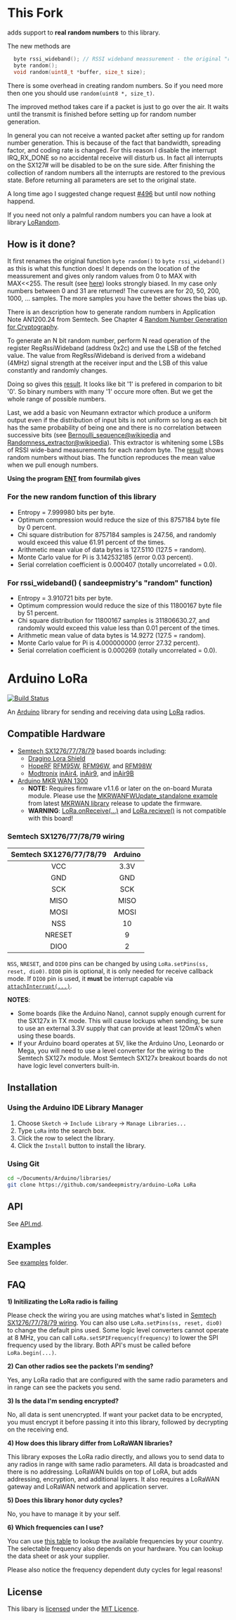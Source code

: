 # This Fork

adds support to **real random numbers** to this library.

The new methods are
 ``` c
   byte rssi_wideband(); // RSSI wideband meassurement - the original "random" method
   byte random();
   void random(uint8_t *buffer, size_t size);
 ```
There is some overhead in creating random numbers. So if you need more then one you should use `random(uint8 *, size_t)`.

The improved method takes care if a packet is just to go over the air. It waits until the transmit is finished before setting up for random number generation.

In general you can not receive a wanted packet after setting up for random number generation. This is because of the fact that bandwidth, spreading factor, and coding rate is changed. For this reason I disable the interrupt IRQ_RX_DONE so no accidental receive will disturb us. In fact all interrupts on the SX127# will be disabled to be on the sure side. After finishing the collection of random numbers all the interrupts are restored to the previous state. Before returning all parameters are set to the original state. 

A long time ago I suggested change request [#496](https://github.com/sandeepmistry/arduino-LoRa/pull/496) but until now nothing happend.

If you need not only a palmful random numbers you can have a look at library [LoRandom](https://github.com/Kongduino/LoRandom).

## How is it done?
It first renames the original function `byte random()` to `byte rssi_wideband()` as this is what this function does! It depends on the location of the meassurement and gives only random values from 0 to MAX with MAX<<255. The result (see [here](https://github.com/plybrd/arduino-LoRa/blob/master/doc-random/random-widebandRSSI.png)) looks strongly biased. In my case only numbers between 0 and 31 are returned! The cureves are for 20, 50, 200, 1000, ... samples. The more samples you have the better shows the bias up.

There is an description how to generate random numbers in Application Note AN1200.24 from Semtech.  See Chapter 4 [Random Number Generation for Cryptography](https://semtech.my.salesforce.com/sfc/p/#E0000000JelG/a/440000001NAw/7YN8ZamV70_xR.vPDAAAshm.0Wt4jmRX0nOKkOzQqiI).

To generate an N bit random number, perform N read operation of the register RegRssiWideband (address 0x2c) and use the LSB of the fetched value. The value from RegRssiWideband is derived from a wideband (4MHz) signal strength at the receiver input and the LSB of this value constantly and randomly changes.

Doing so gives this [result](https://github.com/plybrd/arduino-LoRa/blob/master/doc-random/random-asAN1200.24.png). It looks like bit '1' is prefered in comparion to bit '0'. So binary numbers with many '1' occure more often. But we get the whole range of possible numbers.

Last, we add a basic von Neumann extractor which  produce a uniform output even if the distribution of input bits is not uniform so long as each bit has the same probability of being one and there is no correlation between successive bits (see [Bernoulli_sequence@wikipedia](https://en.wikipedia.org/wiki/Bernoulli_process#Bernoulli_sequence) and [Randomness_extractor@wikipedia](https://en.wikipedia.org/wiki/Randomness_extractor)). This extractor is whitening some LSBs of RSSI wide-band measurements for each random byte. The [result](https://github.com/plybrd/arduino-LoRa/blob/master/doc-random/random-asAN1200.24-Neumann.png) shows random numbers without bias. The function reproduces the mean value when we pull enough numbers.

**Using the program [ENT](http://www.fourmilab.ch/random/) from fourmilab gives**

### For the new random function of this library
 - Entropy = 7.999980 bits per byte.
 - Optimum compression would reduce the size of this 8757184 byte file by 0 percent.
 - Chi square distribution for 8757184 samples is 247.56, and randomly would exceed this value 61.91 percent of the times.
 - Arithmetic mean value of data bytes is 127.5110 (127.5 = random).
 - Monte Carlo value for Pi is 3.142532185 (error 0.03 percent).
 - Serial correlation coefficient is 0.000407 (totally uncorrelated = 0.0).

### For rssi_wideband() ( sandeepmistry's "random" function)
- Entropy = 3.910721 bits per byte.
 - Optimum compression would reduce the size of this 11800167 byte file by 51 percent.
 - Chi square distribution for 11800167 samples is 311806630.27, and randomly would exceed this value less than 0.01 percent of the times.
 - Arithmetic mean value of data bytes is 14.9272 (127.5 = random).
 - Monte Carlo value for Pi is 4.000000000 (error 27.32 percent).
 - Serial correlation coefficient is 0.000269 (totally uncorrelated = 0.0).


# Arduino LoRa

[![Build Status](https://travis-ci.org/sandeepmistry/arduino-LoRa.svg?branch=master)](https://travis-ci.org/sandeepmistry/arduino-LoRa)

An [Arduino](https://arduino.cc/) library for sending and receiving data using [LoRa](https://www.lora-alliance.org/) radios.

## Compatible Hardware

 * [Semtech SX1276/77/78/79](https://www.semtech.com/products/wireless-rf/lora-connect/sx1276) based boards including:
   * [Dragino Lora Shield](https://www.dragino.com/products/lora/item/102-lora-shield.html)
   * [HopeRF](https://www.hoperf.com/modules/lora/index.html) [RFM95W](https://www.hoperf.com/modules/lora/RFM95.html), [RFM96W](https://www.hoperf.com/modules/lora/RFM96.html), and [RFM98W](https://www.hoperf.com/modules/lora/RFM98.html)
   * [Modtronix](http://modtronix.com/) [inAir4](http://modtronix.com/inair4.html), [inAir9](http://modtronix.com/inair9.html), and [inAir9B](http://modtronix.com/inair9b.html)
 * [Arduino MKR WAN 1300](https://store.arduino.cc/usa/mkr-wan-1300)
   * **NOTE:** Requires firmware v1.1.6 or later on the on-board Murata module. Please use the [MKRWANFWUpdate_standalone example](https://github.com/arduino-libraries/MKRWAN/blob/master/examples/MKRWANFWUpdate_standalone/MKRWANFWUpdate_standalone.ino) from latest [MKRWAN library](https://github.com/arduino-libraries/MKRWAN) release to update the firmware.
   * **WARNING**: [LoRa.onReceive(...)](https://github.com/sandeepmistry/arduino-LoRa/blob/master/API.md#register-callback) and [LoRa.recieve()](https://github.com/sandeepmistry/arduino-LoRa/blob/master/API.md#receive-mode) is not compatible with this board!

### Semtech SX1276/77/78/79 wiring

| Semtech SX1276/77/78/79 | Arduino |
| :---------------------: | :------:|
| VCC | 3.3V |
| GND | GND |
| SCK | SCK |
| MISO | MISO |
| MOSI | MOSI |
| NSS | 10 |
| NRESET | 9 |
| DIO0 | 2 |


`NSS`, `NRESET`, and `DIO0` pins can be changed by using `LoRa.setPins(ss, reset, dio0)`. `DIO0` pin is optional, it is only needed for receive callback mode. If `DIO0` pin is used, it **must** be interrupt capable via [`attachInterrupt(...)`](https://www.arduino.cc/en/Reference/AttachInterrupt).

**NOTES**:
 * Some boards (like the Arduino Nano), cannot supply enough current for the SX127x in TX mode. This will cause lockups when sending, be sure to use an external 3.3V supply that can provide at least 120mA's when using these boards.
 * If your Arduino board operates at 5V, like the Arduino Uno, Leonardo or Mega, you will need to use a level converter for the wiring to the Semtech SX127x module. Most Semtech SX127x breakout boards do not have logic level converters built-in.

## Installation

### Using the Arduino IDE Library Manager

1. Choose `Sketch` -> `Include Library` -> `Manage Libraries...`
2. Type `LoRa` into the search box.
3. Click the row to select the library.
4. Click the `Install` button to install the library.

### Using Git

```sh
cd ~/Documents/Arduino/libraries/
git clone https://github.com/sandeepmistry/arduino-LoRa LoRa
```

## API

See [API.md](API.md).

## Examples

See [examples](examples) folder.

## FAQ

**1) Initilizating the LoRa radio is failing**

Please check the wiring you are using matches what's listed in [Semtech SX1276/77/78/79 wiring](#semtech-sx1276777879-wiring). You can also use `LoRa.setPins(ss, reset, dio0)` to change the default pins used. Some logic level converters cannot operate at 8 MHz, you can call `LoRa.setSPIFrequency(frequency)` to lower the SPI frequency used by the library. Both API's must be called before `LoRa.begin(...)`.

**2) Can other radios see the packets I'm sending?**

Yes, any LoRa radio that are configured with the same radio parameters and in range can see the packets you send.

**3) Is the data I'm sending encrypted?**

No, all data is sent unencrypted. If want your packet data to be encrypted, you must encrypt it before passing it into this library, followed by decrypting on the receiving end.

**4) How does this library differ from LoRaWAN libraries?**

This library exposes the LoRa radio directly, and allows you to send data to any radios in range with same radio parameters. All data is broadcasted and there is no addressing. LoRaWAN builds on top of LoRA, but adds addressing, encryption, and additional layers. It also requires a LoRaWAN gateway and LoRaWAN network and application server.

**5) Does this library honor duty cycles?**

No, you have to manage it by your self.

**6) Which frequencies can I use?**

You can use [this table](https://www.thethingsnetwork.org/wiki/LoRaWAN/Frequencies/By-Country) to lookup the available frequencies by your country. The selectable frequency also depends on your hardware. You can lookup the data sheet or ask your supplier.

Please also notice the frequency dependent duty cycles for legal reasons!

## License

This libary is [licensed](LICENSE) under the [MIT Licence](https://en.wikipedia.org/wiki/MIT_License).
